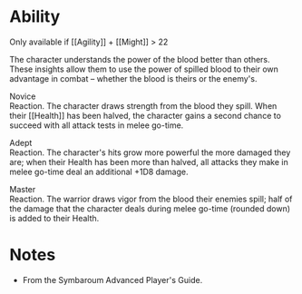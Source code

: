 # Ability
Only available if [[Agility]] + [[Might]] > 22

The character understands the power of the blood better than others. These insights allow them to use the power of spilled blood to their own advantage in combat – whether the blood is theirs or the enemy's.

Novice<br>Reaction. The character draws strength from the blood they spill. When their [[Health]] has been halved, the character gains a second chance to succeed with all attack tests in melee go-time.

Adept<br>Reaction. The character's hits grow more powerful the more damaged they are; when their Health has been more than halved, all attacks they make in melee go-time deal an additional +1D8 damage.

Master<br>Reaction. The warrior draws vigor from the blood their enemies spill; half of the damage that the character deals during melee go-time (rounded down) is added to their Health.
# Notes
* From the Symbaroum Advanced Player's Guide.